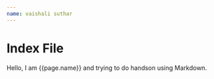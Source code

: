 ```yaml
---
name: vaishali suthar
---
```


# Index File

Hello, I am {{page.name}} and trying to do handson using Markdown.